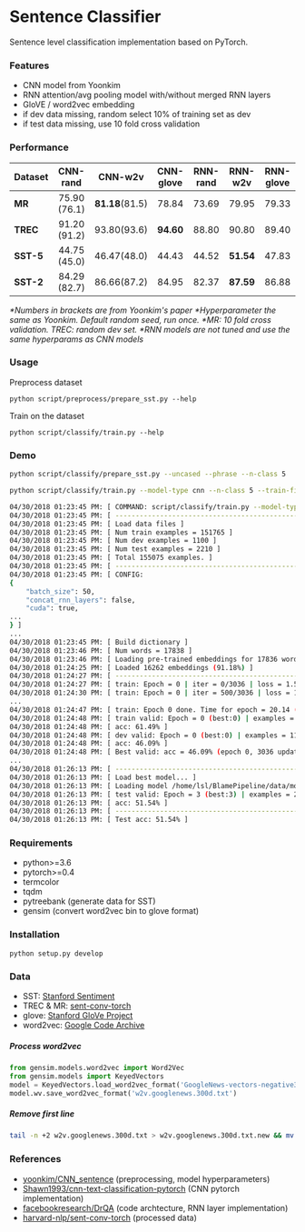 # Sentence Classifier
Sentence level classification implementation based on PyTorch.

### Features
- CNN model from Yoonkim
- RNN attention/avg pooling model with/without merged RNN layers
- GloVE / word2vec embedding
- if dev data missing, random select 10% of training set as dev
- if test data missing, use 10 fold cross validation

### Performance

| Dataset | CNN-rand | CNN-w2v   | CNN-glove | RNN-rand | RNN-w2v | RNN-glove |
|:-----------|:------------:|:-------------:|:-------------:|:------------:|:-----------:|:-------------:|
| __MR__   | 75.90 (76.1)|  __81.18__(81.5)|    78.84    |  73.69     |   79.95   |     79.33   |
| __TREC__   | 91.20 (91.2)|  93.80(93.6)|    __94.60__    |  88.80     |   90.80   |     89.40   |
| __SST-5__   | 44.75 (45.0)|  46.47(48.0)|    44.43    |  44.52     |   __51.54__   |     47.83   |
| __SST-2__   | 84.29 (82.7)|  86.66(87.2)|    84.95    |  82.37     |   __87.59__   |     86.88   |

*\*Numbers in brackets are from Yoonkim's paper*
*\*Hyperparameter the same as Yoonkim. Default random seed, run once.*
*\*MR: 10 fold cross validation. TREC: random dev set.*
*\*RNN models are not tuned and use the same hyperparams as CNN models*

### Usage

Preprocess dataset
```
python script/preprocess/prepare_sst.py --help
```
Train on the dataset
```
python script/classify/train.py --help
```

### Demo

```bash
python script/classify/prepare_sst.py --uncased --phrase --n-class 5
```

```bash
python script/classify/train.py --model-type cnn --n-class 5 --train-file sst/sst5_train.json --dev-file sst/sst5_dev.json --test-file sst/sst5_test.json --display-iter 500 --embedding-file word2vec --num-epoch 5
```

```bash
04/30/2018 01:23:45 PM: [ COMMAND: script/classify/train.py --model-type rnn --n-class 5 --train-file sst/sst5_train.json --dev-file sst/sst5_dev.json --test-file sst/sst5_test.json --display-iter 500 --embedding-file word2vec --num-epoch 5 ]
04/30/2018 01:23:45 PM: [ ---------------------------------------------------------------------------------------------------- ]
04/30/2018 01:23:45 PM: [ Load data files ]
04/30/2018 01:23:45 PM: [ Num train examples = 151765 ]
04/30/2018 01:23:45 PM: [ Num dev examples = 1100 ]
04/30/2018 01:23:45 PM: [ Num test examples = 2210 ]
04/30/2018 01:23:45 PM: [ Total 155075 examples. ]
04/30/2018 01:23:45 PM: [ ---------------------------------------------------------------------------------------------------- ]
04/30/2018 01:23:45 PM: [ CONFIG:
{
    "batch_size": 50,
    "concat_rnn_layers": false,
    "cuda": true,
...
} ]
...
04/30/2018 01:23:45 PM: [ Build dictionary ]
04/30/2018 01:23:46 PM: [ Num words = 17838 ]
04/30/2018 01:23:46 PM: [ Loading pre-trained embeddings for 17836 words from /home/lsl/BlamePipeline/data/embeddings/w2v.googlenews.300d.txt ]
04/30/2018 01:24:25 PM: [ Loaded 16262 embeddings (91.18%) ]
04/30/2018 01:24:27 PM: [ ---------------------------------------------------------------------------------------------------- ]
04/30/2018 01:24:27 PM: [ train: Epoch = 0 | iter = 0/3036 | loss = 1.59 | elapsed time = 0.06 (s) ]
04/30/2018 01:24:30 PM: [ train: Epoch = 0 | iter = 500/3036 | loss = 1.08 | elapsed time = 3.37 (s) ]
...
04/30/2018 01:24:47 PM: [ train: Epoch 0 done. Time for epoch = 20.14 (s) ]
04/30/2018 01:24:48 PM: [ train valid: Epoch = 0 (best:0) | examples = 10000 | valid time = 0.69 (s). ]
04/30/2018 01:24:48 PM: [ acc: 61.49% ]
04/30/2018 01:24:48 PM: [ dev valid: Epoch = 0 (best:0) | examples = 1100 | valid time = 0.11 (s). ]
04/30/2018 01:24:48 PM: [ acc: 46.09% ]
04/30/2018 01:24:48 PM: [ Best valid: acc = 46.09% (epoch 0, 3036 updates) ]
...
04/30/2018 01:26:13 PM: [ ---------------------------------------------------------------------------------------------------- ]
04/30/2018 01:26:13 PM: [ Load best model... ]
04/30/2018 01:26:13 PM: [ Loading model /home/lsl/BlamePipeline/data/models/20180430-5302c404.mdl ]
04/30/2018 01:26:13 PM: [ test valid: Epoch = 3 (best:3) | examples = 2210 | valid time = 0.21 (s). ]
04/30/2018 01:26:13 PM: [ acc: 51.54% ]
04/30/2018 01:26:13 PM: [ ---------------------------------------------------------------------------------------------------- ]
04/30/2018 01:26:13 PM: [ Test acc: 51.54% ]
```

### Requirements
- python>=3.6
- pytorch>=0.4
- termcolor
- tqdm
- pytreebank (generate data for SST)
- gensim (convert word2vec bin to glove format)

### Installation

```
python setup.py develop
```

### Data
- SST: [Stanford Sentiment](https://nlp.stanford.edu/sentiment/index.html)
- TREC & MR: [sent-conv-torch](https://github.com/harvardnlp/sent-conv-torch)
- glove: [Stanford GloVe Project](https://nlp.stanford.edu/projects/glove/)
- word2vec: [Google Code Archive](https://code.google.com/archive/p/word2vec/)

##### Process word2vec
```python
from gensim.models.word2vec import Word2Vec
from gensim.models import KeyedVectors
model = KeyedVectors.load_word2vec_format('GoogleNews-vectors-negative300.bin', binary=True)
model.wv.save_word2vec_format('w2v.googlenews.300d.txt')
```
##### Remove first line
```bash
tail -n +2 w2v.googlenews.300d.txt > w2v.googlenews.300d.txt.new && mv -f w2v.googlenews.300d.txt.new w2v.googlenews.300d.txt
```

### References
- [yoonkim/CNN_sentence](https://github.com/yoonkim/CNN_sentence) (preprocessing, model hyperparameters)
- [Shawn1993/cnn-text-classification-pytorch](https://github.com/Shawn1993/cnn-text-classification-pytorch) (CNN pytorch implementation)
- [facebookresearch/DrQA](https://github.com/facebookresearch/DrQA) (code archtecture, RNN layer implementation)
- [harvard-nlp/sent-conv-torch](https://github.com/harvardnlp/sent-conv-torch) (processed data)

